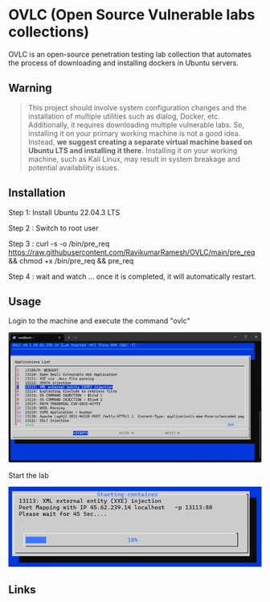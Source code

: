 # OVLC (Open Source Vulnerable labs collections) 

OVLC is an open-source penetration testing lab collection that automates the process of downloading and installing dockers in Ubuntu servers.

Warning
----
>  This project should involve system configuration changes and the installation of multiple utilities such as dialog, Docker, etc. Additionally, it requires downloading multiple vulnerable labs. So, installing it on your primary working machine is not a good idea. Instead, **we suggest creating a separate virtual machine based on Ubuntu LTS and installing it there.** Installing it on your working machine, such as Kali Linux, may result in system breakage and potential availability issues.</span>

Installation
----

Step 1: Install Ubuntu 22.04.3 LTS 

Step 2 : Switch to root user

Step 3 : curl -s -o /bin/pre_req https://raw.githubusercontent.com/RavikumarRamesh/OVLC/main/pre_req  && chmod +x /bin/pre_req && pre_req

Step 4 : wait and watch ... once it is completed, it will automatically restart.

Usage
----

Login to the machine and execute the command "ovlc"

![ovlc](image/ovlc.png)

Start the lab

![start](image/start.png)


Links
----
